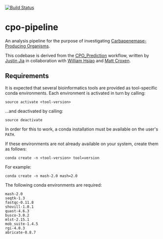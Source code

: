 [![Build Status](https://travis-ci.org/Public-Health-Bioinformatics/cpo-pipeline.svg?branch=master)](https://travis-ci.org/Public-Health-Bioinformatics/cpo-pipeline)

# cpo-pipeline

An analysis pipeline for the purpose of investigating [Carbapenemase-Producing Organisms](https://en.wikipedia.org/wiki/Carbapenem-resistant_enterobacteriaceae).

This codebase is derived from the [CPO_Prediction](https://github.com/imasianxd/CPO_Prediction) workflow, written by [Justin Jia](https://github.com/imasianxd) in collaboration with [William Hsiao](https://github.com/wwhsiao) and [Matt Croxen](https://github.com/mcroxen).

## Requirements

It is expected that several bioinformatics tools are provided as tool-specific conda environments. Each environment is activated in turn by calling:

```
source activate <tool-version>
```

...and deactivated by calling:

```
source deactivate
```

In order for this to work, a conda installation must be available on the user's `PATH`.

If these environments are not already available on your system, create them as follows:

```
conda create -n <tool-version> tool=version
```

For example:

```
conda create -n mash-2.0 mash=2.0
```

The following conda environments are required:

```
mash-2.0
seqtk-1.3
fastqc-0.11.8
shovill-1.0.1
quast-4.6.3
busco-3.0.2
mlst-2.15.1
mob_suite-1.4.5
rgi-4.0.3
abricate-0.8.7
```

